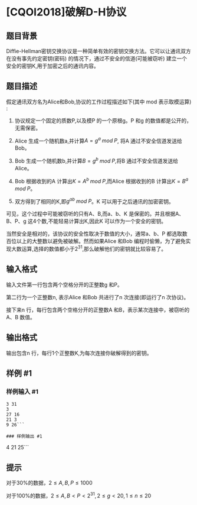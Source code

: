 # [CQOI2018]破解D-H协议

## 题目背景

Diffie-Hellman密钥交换协议是一种简单有效的密钥交换方法。它可以让通讯双方在没有事先约定密钥(密码) 的情况下，通过不安全的信道(可能被窃听) 建立一个安全的密钥K,用于加密之后的通讯内容。

## 题目描述

假定通讯双方名为Alice和Bob,协议的工作过程描述如下(其中 mod 表示取模运算) :

1. 协议规定一个固定的质数P,以及模P 的一个原根g。P 和g 的数值都是公开的，无需保密。

2. Alice 生成一个随机数a,并计算$A=g^a\;mod\;P$,  将A 通过不安全信道发送给Bob。

3. Bob 生成一个随机数b,并计算$B=g^b\;mod\;P$,将B 通过不安全信道发送给Alice。

4. Bob 根据收到的A 计算出$K=A^b\;mod\;P$,而Alice 根据收到的B 计算出$K=B^a\;mod\;P$。

5. 双方得到了相同的K,即$g^{ab}\;mod\;P$。K 可以用于之后通讯的加密密钥。

可见，这个过程中可能被窃听的只有A、B,而a、b、K 是保密的。并且根据A、B、P、g 这4个数,不能轻易计算出K,因此K 可以作为一个安全的密钥。

当然安全是相对的，该协议的安全性取决于数值的大小，通常a、b、P 都选取数百位以上的大整数以避免被破解。然而如果Alice 和Bob 编程时偷懒，为了避免实现大数运算,选择的数值都小于$2^{31}$,那么破解他们的密钥就比较容易了。

## 输入格式

输入文件第一行包含两个空格分开的正整数g 和P。

第二行为一个正整数n,  表示Alice 和Bob 共进行了n 次连接(即运行了n 次协议)。

接下来n 行，每行包含两个空格分开的正整数A 和B，表示某次连接中，被窃听的A、B 数值。

## 输出格式

输出包含n 行，每行1个正整数K,为每次连接你破解得到的密钥。

## 样例 #1

### 样例输入 #1
```
3 31
3
27 16
21 3
9 26```

### 样例输出 #1

```
4
21
25```

## 提示

对于30%的数据，$2≤A,B,P≤1000$

对于100%的数据，$2≤A,B<P<2^{31},2≤g<20,1≤n≤20$
